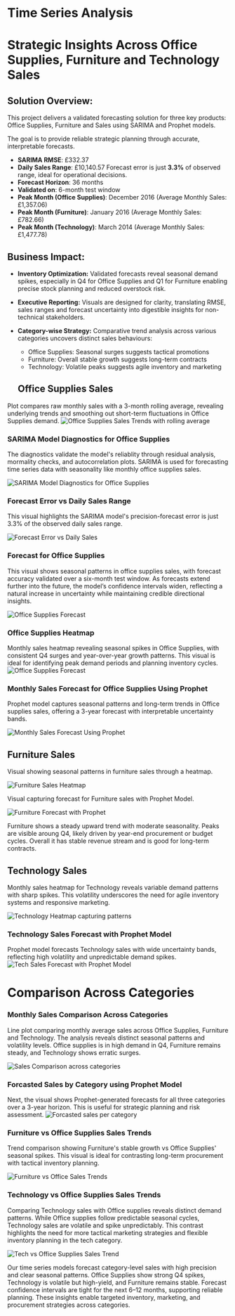 
# Time Series Analysis
# Strategic Insights Across Office Supplies, Furniture and Technology Sales

## Solution Overview:
This project delivers a validated forecasting solution for three key products: Office Supplies, Furniture and Sales using SARIMA and Prophet models. 

The goal is to provide reliable strategic planning through accurate, interpretable forecasts.
* **SARIMA RMSE**: £332.37
* **Daily Sales Range**: £10,140.57
Forecast error is just **3.3%** of observed range, ideal for operational decisions.
* **Forecast Horizon**: 36 months
* **Validated on**: 6-month test window
* **Peak Month (Office Supplies)**: December 2016 (Average Monthly Sales: £1,357.06)
* **Peak Month (Furniture)**: January 2016 (Average Monthly Sales: £782.66)
* **Peak Month (Technology)**: March 2014 (Average Monthly Sales: £1,477.78)

## Business Impact:
* **Inventory Optimization:** Validated forecasts reveal seasonal demand spikes, especially in Q4 for Office Supplies and Q1 for Furniture enabling precise stock planning and reduced overstock risk.
* **Executive Reporting:** Visuals are designed for clarity, translating RMSE, sales ranges and forecast uncertainty into digestible insights for non-technical stakeholders.
* **Category-wise Strategy:** Comparative trend analysis across various categories uncovers distinct sales behaviours:
  -  Office Supplies: Seasonal surges suggests tactical promotions
  -  Furniture: Overall stable growth suggests long-term contracts
  -  Technology: Volatile peaks suggests agile inventory and marketing

    ## Office Supplies Sales
Plot compares raw monthly sales with a 3-month rolling average, revealing underlying trends and smoothing out short-term fluctuations in Office Supplies demand.
![Office Supplies Sales Trends with rolling average](Office-supplies-sales-with-rolling-average.png)

### SARIMA Model Diagnostics for Office Supplies

The diagnostics validate the model's reliablity through residual analysis, mormality checks, and autocorrelation plots. SARIMA is used for forecasting time series data with seasonality like monthly office supplies sales.


![SARIMA Model Diagnostics for Office Supplies](SARIMA-Office-Supplies.png)

### Forecast Error vs Daily Sales Range
This visual highlights the SARIMA model's precision-forecast error is just 3.3% of the observed daily sales range. 

![Forecast Error vs Daily Sales](Forecast-Error-vs-Daily-Sales-Range-(Office-Supplies).png)


### Forecast for Office Supplies
This visual shows seasonal patterns in office supplies sales, with forecast accuracy validated over a six-month test window.  As forecasts extend further into the future, the model’s confidence intervals widen, reflecting a natural increase in uncertainty while maintaining credible directional insights.

![Office Supplies Forecast](Office-Sales-Forecast.png)

### Office Supplies Heatmap
Monthly sales heatmap revealing seasonal spikes in Office Supplies, with consistent Q4 surges and year-over-year growth patterns. This visual is ideal for identifying peak demand periods and planning inventory cycles.
![Office Supplies Forecast](Office-Supplies-Heatmap.png)


### Monthly Sales Forecast for Office Supplies Using Prophet
Prophet model captures seasonal patterns and long-term trends in Office supplies sales, offering a 3-year forecast with interpretable uncertainty bands.

![Monthly Sales Forecast Using Prophet](Office-Forecast-Prophet-Model.png)

## Furniture Sales
Visual showing seasonal patterns in furniture sales through a heatmap.

![Furniture Sales Heatmap](monthly-furniture-heatmap.png)

Visual capturing forecast for Furniture sales with Prophet Model.

![Furniture Forecast with Prophet](furniture-forcast-prophet.png)

Furniture shows a steady upward trend with moderate seasonality. Peaks are visible aroung Q4, likely driven by year-end procurement or budget cycles. Overall it has stable revenue stream and is good for long-term contracts.

## Technology Sales

Monthly sales heatmap for Technology reveals variable demand patterns with sharp spikes. This volatility underscores the need for agile inventory systems and responsive marketing.

![Technology Heatmap capturing patterns](monthly-tech-heatmap.png)

### Technology Sales Forecast with Prophet Model
Prophet model forecasts Technology sales with wide uncertainty bands, reflecting high volatility and unpredictable demand spikes.
![Tech Sales Forecast with Prophet Model](tech-forecast-Prophet-Model.png)

# Comparison Across Categories
### Monthly Sales Comparison Across Categories

Line plot comparing monthly average sales across Office Supplies, Furniture and Technology. The analysis reveals distinct seasonal patterns and volatility levels. Office supplies is in high demand in Q4, Furniture remains steady, and Technology shows erratic surges.

![Sales Comparison across categories](category-comparison-sales.png)

### Forcasted Sales by Category using Prophet Model
Next, the visual shows Prophet-generated forecasts for all three categories over a 3-year horizon. This is useful for strategic planning and risk assessment.
![Forcasted sales per category](Forcasted-Sales-by-Category.png)

### Furniture vs Office Supplies Sales Trends
Trend comparison showing Furniture's stable growth vs Office Supplies' seasonal spikes. This visual is ideal for contrasting long-term procurement with tactical inventory planning.

![Furniture vs Office Sales Trends](Furniture-vs-Office-SalesTrends.png)

### Technology vs Office Supplies Sales Trends
Comparing Technology sales with Office supplies reveals distinct demand patterns. While Office supplies follow predictable seasonal cycles, Technology sales are volatile and spike unpredictably. This contrast highlights the need for more tactical marketing strategies and flexible inventory planning in the tech category.

![Tech vs Office Supplies Sales Trend](Tech-vs-Office-SalesTrends.png)

Our time series models forecast category-level sales with high precision and clear seasonal patterns. Office Supplies show strong Q4 spikes, Technology is volatile but high-yield, and Furniture remains stable. Forecast confidence intervals are tight for the next 6–12 months, supporting reliable planning. These insights enable targeted inventory, marketing, and procurement strategies across categories.
